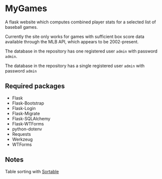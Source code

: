# MyGames
A flask website which computes combined player stats for a selected list of baseball games.  

Currently the site only works for games with sufficient box score data available through the MLB API, which appears to be 2002-present.  

The database in the repository has one registered user `admin` with password `admin`.

The database in the repository has a single registered user `admin` with password `admin`

## Required packages
- Flask
- Flask-Bootstrap
- Flask-Login
- Flask-Migrate
- Flask-SQLAlchemy
- Flask-WTForms
- python-dotenv
- Requests
- Werkzeug
- WTForms

## Notes
Table sorting with [Sortable](https://github.com/HubSpot/sortable)
